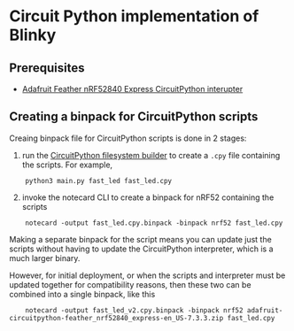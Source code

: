 # Circuit Python implementation of Blinky


## Prerequisites

* [Adafruit Feather nRF52840 Express CircuitPython interupter](../../../binaries/circuitpython/adafruit_feather_nRF52840_express/)


## Creating a binpack for CircuitPython scripts

Creaing binpack file for CircuitPython scripts is done in 2 stages:

1. run the [CircuitPython filesystem builder](https://github.com/blues/circuitpython-fs-builder) to create a `.cpy` file containing the scripts. For example,

```
    python3 main.py fast_led fast_led.cpy
```

2. invoke the notecard CLI to create a binpack for nRF52 containing the scripts

```
    notecard -output fast_led.cpy.binpack -binpack nrf52 fast_led.cpy
```

Making a separate binpack for the script means you can update just the scripts without having to update the CircuitPython interpreter, which is a much larger binary.

However, for initial deployment, or when the scripts and interpreter must be updated together for compatibility reasons, then these two can be combined into a single binpack, like this

```
    notecard -output fast_led_v2.cpy.binpack -binpack nrf52 adafruit-circuitpython-feather_nrf52840_express-en_US-7.3.3.zip fast_led.cpy
```